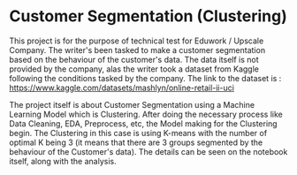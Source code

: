 # Customer Segmentation (Clustering)

This project is for the purpose of technical test for Eduwork / Upscale Company. The writer's been tasked to make a customer segmentation based on the behaviour of the customer's data. The data itself is not provided by the company, alas the writer took a dataset from Kaggle following the conditions tasked by the company. The link to the dataset is : https://www.kaggle.com/datasets/mashlyn/online-retail-ii-uci

The project itself is about Customer Segmentation using a Machine Learning Model which is Clustering. After doing the necessary process like Data Cleaning, EDA, Preprocess, etc, the Model making for the Clustering begin. The Clustering in this case is using K-means with the number of optimal K being 3 (it means that there are 3 groups segmented by the behaviour of the Customer's data). The details can be seen on the notebook itself, along with the analysis.
